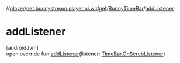 //[player](../../../index.md)/[net.bunnystream.player.ui.widget](../index.md)/[BunnyTimeBar](index.md)/[addListener](add-listener.md)

# addListener

[androidJvm]\
open override fun [addListener](add-listener.md)(listener: [TimeBar.OnScrubListener](https://developer.android.com/reference/kotlin/androidx/media3/ui/TimeBar.OnScrubListener.html))
